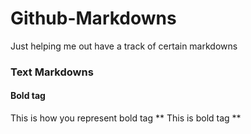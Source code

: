 # Github-Markdowns
Just helping me out have a track of certain markdowns

### Text Markdowns

#### Bold tag
This is how you represent bold tag ** This is bold tag **
